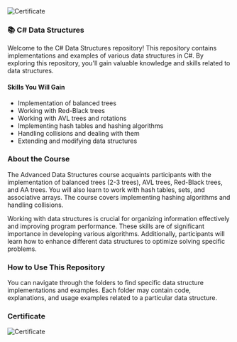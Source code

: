 <img src="https://i.imgur.com/2P1AFL4.png" alt="Certificate"/>

### 📚 C# Data Structures

Welcome to the C# Data Structures repository! This repository contains implementations and examples of various data structures in C#. By exploring this repository, you'll gain valuable knowledge and skills related to data structures.

#### Skills You Will Gain

- Implementation of balanced trees
- Working with Red-Black trees
- Working with AVL trees and rotations
- Implementing hash tables and hashing algorithms
- Handling collisions and dealing with them
- Extending and modifying data structures

### About the Course

The Advanced Data Structures course acquaints participants with the implementation of balanced trees (2-3 trees), AVL trees, Red-Black trees, and AA trees. You will also learn to work with hash tables, sets, and associative arrays. The course covers implementing hashing algorithms and handling collisions.

Working with data structures is crucial for organizing information effectively and improving program performance. These skills are of significant importance in developing various algorithms. Additionally, participants will learn how to enhance different data structures to optimize solving specific problems.

### How to Use This Repository

You can navigate through the folders to find specific data structure implementations and examples. Each folder may contain code, explanations, and usage examples related to a particular data structure.

### Certificate

![Certificate](https://i.imgur.com/2P1AFL4.png)
